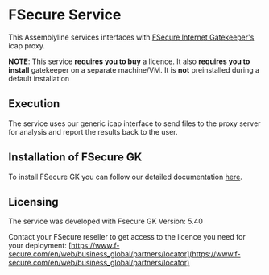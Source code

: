 # FSecure Service

This Assemblyline services interfaces with [FSecure Internet Gatekeeper's](https://help.f-secure.com/product.html#business/igk/5.40/en) icap proxy.

**NOTE**: This service **requires you to buy** a licence. It also **requires you to install** gatekeeper on a separate machine/VM. It is **not** preinstalled during a default installation

## Execution

The service uses our generic icap interface to send files to the proxy server for analysis and report the results back to the user.

## Installation of FSecure GK

To install FSecure GK you can follow our detailed documentation [here](docs/icap_installation_notes.md).

## Licensing

The service was developed with Fsecure GK Version: 5.40

Contact your FSecure reseller to get access to the licence you need for your deployment: [https://www.f-secure.com/en/web/business_global/partners/locator](https://www.f-secure.com/en/web/business_global/partners/locator)
